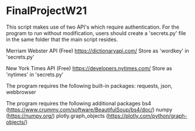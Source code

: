 # FinalProjectW21
This script makes use of two API's which require authentication. For the program to run without modification, users should create a 'secrets.py' file in the same folder that the main script resides. 

Merriam Webster API (Free) https://dictionaryapi.com/
Store as 'wordkey' in 'secrets.py'

New York Times API (Free) https://developers.nytimes.com/
Store as 'nytimes' in 'secrets.py'

The program requires the following built-in packages:
requests, json, webbrowser

The program requires the following additional packages
bs4 (https://www.crummy.com/software/BeautifulSoup/bs4/doc/)
numpy (https://numpy.org/)
plotly.graph_objects (https://plotly.com/python/graph-objects/)
